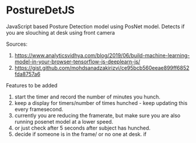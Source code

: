 # PostureDetJS
JavaScript based Posture Detection model using PosNet model. Detects if you are slouching at desk using front camera

Sources: 
1. https://www.analyticsvidhya.com/blog/2019/06/build-machine-learning-model-in-your-browser-tensorflow-js-deeplearn-js/
2. https://gist.github.com/mohdsanadzakirizvi/ce95bcb560eeae899ff6852fda8757a6


Features to be added
1. start the timer and record the number of minutes you hunch. 
2. keep a display for timers/number of times hunched - keep updating this every framesecond.
3. currently you are reducing the framerate, but make sure you are also running posenet model at a lower speed.
4. or just check after 5 seconds after subject has hunched.
5. decide if someone is in the frame/ or no one at desk. if 
